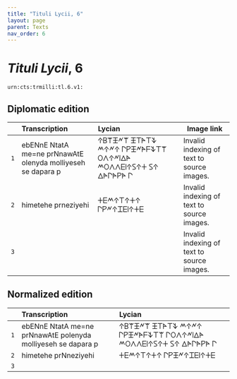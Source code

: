 ```yaml
---
title: "Tituli Lycii, 6"
layout: page
parent: Texts
nav_order: 6
---
```




# *Tituli Lycii*, 6




`urn:cts:trmilli:tl.6.v1:`

## Diplomatic edition

|  | Transcription | Lycian | Image link |
| :---: | :------ | :------ | --- |
| `1` | ebENnE NtatA me=ne prNnawAtE olenyda molliyeseh se dapara p | 𐊁𐊂𐊚𐊑𐊏𐊚 𐊑𐊗𐊀𐊗𐊙 𐊎𐊁𐊏𐊁 𐊓𐊕𐊑𐊏𐊀𐊇𐊙𐊗𐊚 𐊒𐊍𐊁𐊏𐊊𐊅𐊀 𐊎𐊒𐊍𐊍𐊆𐊊𐊁𐊖𐊁𐊛 𐊖𐊁 𐊅𐊀𐊓𐊀𐊕𐊀 𐊓 |Invalid indexing of text to source images. |
| `2` | himetehe prneziyehi | 𐊛𐊆𐊎𐊁𐊗𐊁𐊛𐊁 𐊓𐊕𐊏𐊁𐊈𐊆𐊊𐊁𐊛𐊆 |Invalid indexing of text to source images. |
| `3` |  |  |Invalid indexing of text to source images. |

## Normalized edition

|  | Transcription | Lycian |
| :---: | :------ | :------ |
| `1` | ebENnE NtatA me=ne prNnawAtE polenyda molliyeseh se dapara p | 𐊁𐊂𐊚𐊑𐊏𐊚 𐊑𐊗𐊀𐊗𐊙 𐊎𐊁𐊏𐊁 𐊓𐊕𐊑𐊏𐊀𐊇𐊙𐊗𐊚 𐊓𐊒𐊍𐊁𐊏𐊊𐊅𐊀 𐊎𐊒𐊍𐊍𐊆𐊊𐊁𐊖𐊁𐊛 𐊖𐊁 𐊅𐊀𐊓𐊀𐊕𐊀 𐊓 |
| `2` | himetehe prNneziyehi | 𐊛𐊆𐊎𐊁𐊗𐊁𐊛𐊁 𐊓𐊕𐊑𐊏𐊁𐊈𐊆𐊊𐊁𐊛𐊆 |
| `3` |  |  |
